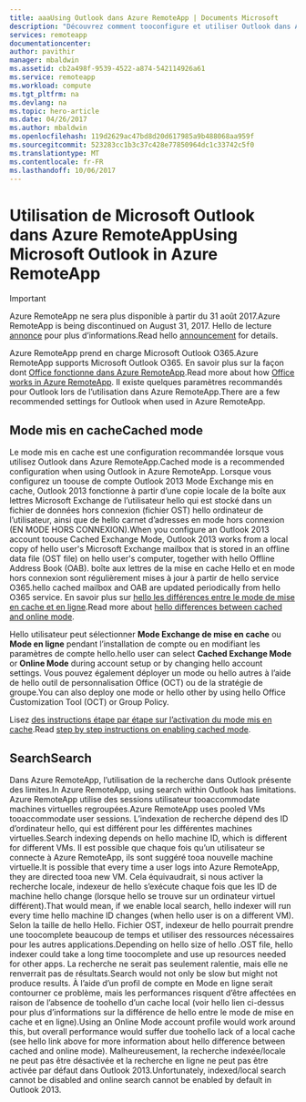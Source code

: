 ```yaml
---
title: aaaUsing Outlook dans Azure RemoteApp | Documents Microsoft
description: "Découvrez comment tooconfigure et utiliser Outlook dans Azure RemoteApp | Microsoft Azure"
services: remoteapp
documentationcenter: 
author: pavithir
manager: mbaldwin
ms.assetid: cb2a498f-9539-4522-a874-542114926a61
ms.service: remoteapp
ms.workload: compute
ms.tgt_pltfrm: na
ms.devlang: na
ms.topic: hero-article
ms.date: 04/26/2017
ms.author: mbaldwin
ms.openlocfilehash: 119d2629ac47bd8d20d617985a9b488068aa959f
ms.sourcegitcommit: 523283cc1b3c37c428e77850964dc1c33742c5f0
ms.translationtype: MT
ms.contentlocale: fr-FR
ms.lasthandoff: 10/06/2017
---
```

# <a name="using-microsoft-outlook-in-azure-remoteapp"></a><span data-ttu-id="6e581-103">Utilisation de Microsoft Outlook dans Azure RemoteApp</span><span class="sxs-lookup"><span data-stu-id="6e581-103">Using Microsoft Outlook in Azure RemoteApp</span></span>
> [!IMPORTANT]
> <span data-ttu-id="6e581-104">Azure RemoteApp ne sera plus disponible à partir du 31 août 2017.</span><span class="sxs-lookup"><span data-stu-id="6e581-104">Azure RemoteApp is being discontinued on August 31, 2017.</span></span> <span data-ttu-id="6e581-105">Hello de lecture [annonce](https://go.microsoft.com/fwlink/?linkid=821148) pour plus d’informations.</span><span class="sxs-lookup"><span data-stu-id="6e581-105">Read hello [announcement](https://go.microsoft.com/fwlink/?linkid=821148) for details.</span></span>
> 
> 

<span data-ttu-id="6e581-106">Azure RemoteApp prend en charge Microsoft Outlook O365.</span><span class="sxs-lookup"><span data-stu-id="6e581-106">Azure RemoteApp supports Microsoft Outlook O365.</span></span> <span data-ttu-id="6e581-107">En savoir plus sur la façon dont [Office fonctionne dans Azure RemoteApp](remoteapp-officesubscription.md).</span><span class="sxs-lookup"><span data-stu-id="6e581-107">Read more about how [Office works in Azure RemoteApp](remoteapp-officesubscription.md).</span></span> <span data-ttu-id="6e581-108">Il existe quelques paramètres recommandés pour Outlook lors de l’utilisation dans Azure RemoteApp.</span><span class="sxs-lookup"><span data-stu-id="6e581-108">There are a few recommended settings for Outlook when used in Azure RemoteApp.</span></span>

## <a name="cached-mode"></a><span data-ttu-id="6e581-109">Mode mis en cache</span><span class="sxs-lookup"><span data-stu-id="6e581-109">Cached mode</span></span>
<span data-ttu-id="6e581-110">Le mode mis en cache est une configuration recommandée lorsque vous utilisez Outlook dans Azure RemoteApp.</span><span class="sxs-lookup"><span data-stu-id="6e581-110">Cached mode is a recommended configuration when using Outlook in Azure RemoteApp.</span></span> <span data-ttu-id="6e581-111">Lorsque vous configurez un toouse de compte Outlook 2013 Mode Exchange mis en cache, Outlook 2013 fonctionne à partir d’une copie locale de la boîte aux lettres Microsoft Exchange de l’utilisateur hello qui est stocké dans un fichier de données hors connexion (fichier OST) hello ordinateur de l’utilisateur, ainsi que de hello carnet d’adresses en mode hors connexion (EN MODE HORS CONNEXION).</span><span class="sxs-lookup"><span data-stu-id="6e581-111">When you configure an Outlook 2013 account toouse Cached Exchange Mode, Outlook 2013 works from a local copy of hello user's Microsoft Exchange mailbox that is stored in an offline data file (OST file) on hello user's computer, together with hello Offline Address Book (OAB).</span></span> <span data-ttu-id="6e581-112">boîte aux lettres de la mise en cache Hello et en mode hors connexion sont régulièrement mises à jour à partir de hello service O365.</span><span class="sxs-lookup"><span data-stu-id="6e581-112">hello cached mailbox and OAB are updated periodically from hello O365 service.</span></span> <span data-ttu-id="6e581-113">En savoir plus sur [hello les différences entre le mode de mise en cache et en ligne](https://technet.microsoft.com/library/jj683103.aspx).</span><span class="sxs-lookup"><span data-stu-id="6e581-113">Read more about [hello differences between cached and online mode](https://technet.microsoft.com/library/jj683103.aspx).</span></span>

<span data-ttu-id="6e581-114">Hello utilisateur peut sélectionner **Mode Exchange de mise en cache** ou **Mode en ligne** pendant l’installation de compte ou en modifiant les paramètres de compte hello.</span><span class="sxs-lookup"><span data-stu-id="6e581-114">hello user can select **Cached Exchange Mode** or **Online Mode** during account setup or by changing hello account settings.</span></span> <span data-ttu-id="6e581-115">Vous pouvez également déployer un mode ou hello autres à l’aide de hello outil de personnalisation Office (OCT) ou de la stratégie de groupe.</span><span class="sxs-lookup"><span data-stu-id="6e581-115">You can also deploy one mode or hello other by using hello Office Customization Tool (OCT) or Group Policy.</span></span>  

<span data-ttu-id="6e581-116">Lisez [des instructions étape par étape sur l’activation du mode mis en cache](https://technet.microsoft.com/library/c6f4cad9-c918-420e-bab3-8b49e1885034#proc).</span><span class="sxs-lookup"><span data-stu-id="6e581-116">Read [step by step instructions on enabling cached mode](https://technet.microsoft.com/library/c6f4cad9-c918-420e-bab3-8b49e1885034#proc).</span></span>

## <a name="search"></a><span data-ttu-id="6e581-117">Search</span><span class="sxs-lookup"><span data-stu-id="6e581-117">Search</span></span>
<span data-ttu-id="6e581-118">Dans Azure RemoteApp, l’utilisation de la recherche dans Outlook présente des limites.</span><span class="sxs-lookup"><span data-stu-id="6e581-118">In Azure RemoteApp, using search within Outlook has limitations.</span></span> <span data-ttu-id="6e581-119">Azure RemoteApp utilise des sessions utilisateur tooaccommodate machines virtuelles regroupées.</span><span class="sxs-lookup"><span data-stu-id="6e581-119">Azure RemoteApp uses pooled VMs tooaccommodate user sessions.</span></span> <span data-ttu-id="6e581-120">L’indexation de recherche dépend des ID d’ordinateur hello, qui est différent pour les différentes machines virtuelles.</span><span class="sxs-lookup"><span data-stu-id="6e581-120">Search indexing depends on hello machine ID, which is different for different VMs.</span></span> <span data-ttu-id="6e581-121">Il est possible que chaque fois qu’un utilisateur se connecte à Azure RemoteApp, ils sont suggéré tooa nouvelle machine virtuelle.</span><span class="sxs-lookup"><span data-stu-id="6e581-121">It is possible that every time a user logs into Azure RemoteApp, they are directed tooa new VM.</span></span> <span data-ttu-id="6e581-122">Cela équivaudrait, si nous activer la recherche locale, indexeur de hello s’exécute chaque fois que les ID de machine hello change (lorsque hello se trouve sur un ordinateur virtuel différent).</span><span class="sxs-lookup"><span data-stu-id="6e581-122">That would mean, if we enable local search, hello indexer will run every time hello machine ID changes (when hello user is on a different VM).</span></span> <span data-ttu-id="6e581-123">Selon la taille de hello Hello. Fichier OST, indexeur de hello pourrait prendre une toocomplete beaucoup de temps et utiliser des ressources nécessaires pour les autres applications.</span><span class="sxs-lookup"><span data-stu-id="6e581-123">Depending on hello size of hello .OST file, hello indexer could take a long time toocomplete and use up resources needed for other apps.</span></span> <span data-ttu-id="6e581-124">La recherche ne serait pas seulement ralentie, mais elle ne renverrait pas de résultats.</span><span class="sxs-lookup"><span data-stu-id="6e581-124">Search would not only be slow but might not produce results.</span></span> <span data-ttu-id="6e581-125">À l’aide d’un profil de compte en Mode en ligne serait contourner ce problème, mais les performances risquent d’être affectées en raison de l’absence de toohello d’un cache local (voir hello lien ci-dessus pour plus d’informations sur la différence de hello entre le mode de mise en cache et en ligne).</span><span class="sxs-lookup"><span data-stu-id="6e581-125">Using an Online Mode account profile would work around this, but overall performance would suffer due toohello lack of a local cache (see hello link above for more information about hello difference between cached and online mode).</span></span> <span data-ttu-id="6e581-126">Malheureusement, la recherche indexée/locale ne peut pas être désactivée et la recherche en ligne ne peut pas être activée par défaut dans Outlook 2013.</span><span class="sxs-lookup"><span data-stu-id="6e581-126">Unfortunately, indexed/local search cannot be disabled and online search cannot be enabled by default in Outlook 2013.</span></span>

